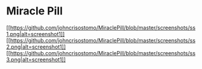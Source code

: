 # Miracle Pill

[[https://github.com/johncrisostomo/MiraclePill/blob/master/screenshots/ss1.png|alt=screenshot1]]
[[https://github.com/johncrisostomo/MiraclePill/blob/master/screenshots/ss2.png|alt=screenshot1]]
[[https://github.com/johncrisostomo/MiraclePill/blob/master/screenshots/ss3.png|alt=screenshot1]]
